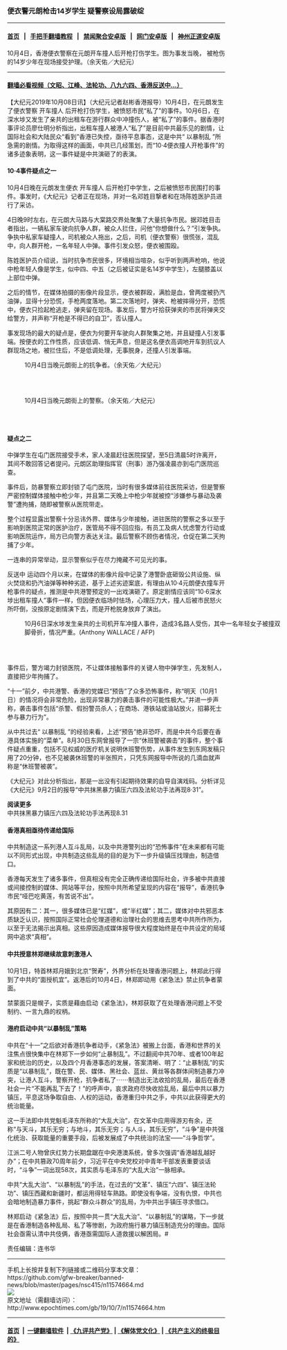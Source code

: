 ### 便衣警元朗枪击14岁学生 疑警察设局露破绽
------------------------

#### [首页](https://github.com/gfw-breaker/banned-news/blob/master/README.md) &nbsp;&nbsp;|&nbsp;&nbsp; [手把手翻墙教程](https://github.com/gfw-breaker/guides/wiki) &nbsp;&nbsp;|&nbsp;&nbsp; [禁闻聚合安卓版](https://github.com/gfw-breaker/bn-android) &nbsp;&nbsp;|&nbsp;&nbsp; [网门安卓版](https://github.com/oGate2/oGate) &nbsp;&nbsp;|&nbsp;&nbsp; [神州正道安卓版](https://github.com/SzzdOgate/update) 



<div><img alt="" class="aligncenter wp-post-image" src="http://i.epochtimes.com/assets/uploads/2019/10/55f1d374-bc8f-4e7c-a6c1-0b90f683882e-600x400.jpg"/>
<div class="red16 caption">
 10月4日，香港便衣警察在元朗开车撞人后开枪打伤学生。图为事发当晚， 被枪伤的14岁少年在现场接受护理。（余天佑／大纪元）
</div>
</div><hr/>

#### [翻墙必看视频（文昭、江峰、法轮功、八九六四、香港反送中...）](https://github.com/gfw-breaker/banned-news/blob/master/pages/links.md)

<div><p>
 【大纪元2019年10月08日讯】（大纪元记者赵彬香港报导）10月4日，在元朗发生了便衣警察
 <ok href="http://www.epochtimes.com/gb/tag/%E5%BC%80%E8%BD%A6%E6%92%9E%E4%BA%BA.html">
  开车撞人
 </ok>
 后开枪打伤学生，被愤怒市民“私了”的事件。10月6日，在深水埗又发生了亲共的出租车在游行群众中冲撞伤人，被“私了”的事件。据香港时事评论员廖仕明分析指出，出租车撞人被港人“私了”是目前中共最乐见的剧情，让国际社会和大陆民众“看到”香港已失控，亟待平息事态，这是中共“
 <ok href="http://www.epochtimes.com/gb/tag/%E4%BB%A5%E6%9A%B4%E5%88%B6%E4%B9%B1.html">
  以暴制乱
 </ok>
 ”所急需的剧情。为取得这样的画面，中共已几经策划，而“10·4便衣撞人开枪事件”的诸多迹象表明，这一事件疑是中共演砸了的表演。
</p>
<h4>
 10·4事件疑点之一
</h4>
<p>
 10月4日晚在元朗发生便衣
 <ok href="http://www.epochtimes.com/gb/tag/%E5%BC%80%E8%BD%A6%E6%92%9E%E4%BA%BA.html">
  开车撞人
 </ok>
 后开枪打中学生，之后被愤怒市民围打的事件。事发时，《大纪元》记者正在现场，并对一名邓姓目撃者和在场陈姓医护员进行了采访。
</p>
<p>
 4日晚9时左右，在元朗大马路与大棠路交界处聚集了大量抗争市民。据邓姓目击者指出，一辆私家车驶向抗争人群，被众人拦住，问他“你想做什么？”引发争执。争执中私家车疑撞人，司机被众人拖出，之后，司机（便衣警察）很慌张，混乱中，向人群开枪，一名年轻人中弹。事件引发众怒，便衣被围殴。
</p>
<p>
 陈姓医护员介绍说，当时抗争市民很多，环境相当喧杂，似乎听到两声枪响，他说中枪年轻人像是学生，似中四、中五（之后被证实是名14岁中学生），左腿膝盖以上部位中弹。
</p>
<p>
 之后的情节，在媒体拍摄的影像片段显示，便衣被群殴，满脸是血，曾两度被扔汽油弹，显得十分恐慌，手枪两度落地。第二次落地时，弹夹、枪被摔得分开，恐慌中，便衣只捡起枪逃走，弹夹留在现场。事发后，警方吁拾获弹夹的市民将弹夹交给警方，并声称“开枪是不得已的自卫”，否认撞人。
</p>
<p>
 事发现场的最大的疑点是，便衣为何要开车驶向人群聚集之地，并且疑撞人引发事端。按便衣的工作性质，应该低调、悄无声息，但是这名便衣高调地开车到抗议人群现场之地，被拦住后，不是低调处理，无事脱身，还撞人引发事端。
</p>
<figure class="wp-caption aligncenter" id="attachment_11574714" style="width: 600px">
 <ok href="http://i.epochtimes.com/assets/uploads/2019/10/c93d509d-b3bd-4bc9-a1e4-382cfe4c811d.jpg">
  <img alt="" class="size-large wp-image-11574714" src="http://i.epochtimes.com/assets/uploads/2019/10/c93d509d-b3bd-4bc9-a1e4-382cfe4c811d-600x398.jpg"/>
 </ok>
 <br/><figcaption class="wp-caption-text">
  10月4日当晚元朗街上的抗争者。（余天佑／大纪元）
 </figcaption><br/>
</figure><br/>
<figure class="wp-caption aligncenter" id="attachment_11574716" style="width: 600px">
 <ok href="http://i.epochtimes.com/assets/uploads/2019/10/eb6d0d16-d58e-4568-9e3d-a35a6ab97ab5.jpg">
  <img alt="" class="size-large wp-image-11574716" src="http://i.epochtimes.com/assets/uploads/2019/10/eb6d0d16-d58e-4568-9e3d-a35a6ab97ab5-600x398.jpg"/>
 </ok>
 <br/><figcaption class="wp-caption-text">
  10月4日当晚元朗街上的警察。（余天佑／大纪元）
 </figcaption><br/>
</figure><br/>
<h4>
 疑点之二
</h4>
<p>
 中弹学生在屯门医院接受手术，家人凌晨赶往医院探望，至5日清晨5时许离开，其间不敢回答记者提问。元朗区助理指挥官（刑事）游乃强凌晨亦到屯门医院巡查。
</p>
<p>
 事件后，防暴警察立即封锁了屯门医院，当时有很多媒体前往医院采访，但是警察严密控制媒体接触中枪少年，并且第二天晚上中枪少年就被控“涉嫌参与暴动及袭警”遭拘捕，随即被警察从医院带走。
</p>
<p>
 整个过程显露出警察十分忌讳外界、媒体与少年接触，进驻医院的警察之多以至于影响到医院正常的医护治疗，医管局不得不回应指，有员工及病人忧虑警方行动或影响医院运作，局方已向警方表达关注。最后警察不顾伤者情况，仓促在第二天拘捕了少年。
</p>
<p>
 一连串的异常举动，显示警察似乎在尽力掩藏不可见光的事。
</p>
<p>
 <ok href="http://www.epochtimes.com/gb/tag/%E5%8F%8D%E9%80%81%E4%B8%AD.html">
  反送中
 </ok>
 运动四个月以来，在媒体的影像片段中记录了港警卧底砸毁公共设施、纵火焚烧和扔汽油弹等种种劣迹，基于上述劣迹案底，有理由从10·4元朗便衣撞车开枪事件的疑点，推测是中共港警预定的一出戏演砸了。原定剧情应该同“10·6深水埗出租车撞人”事件一样，但因便衣临场时怯场，心理压力大，撞人后被市民怒火所吓倒，没按原定剧情演下去，而是开枪脱身放弃了演出。
</p>
<figure class="wp-caption aligncenter" id="attachment_11574711" style="width: 600px">
 <ok href="http://i.epochtimes.com/assets/uploads/2019/10/GettyImages-1173906353-1-e1570485195300.jpg">
  <img alt="" class="size-large wp-image-11574711" src="http://i.epochtimes.com/assets/uploads/2019/10/GettyImages-1173906353-1-600x400.jpg"/>
 </ok>
 <br/><figcaption class="wp-caption-text">
  10月6日深水埗发生亲共的士司机开车冲撞人事件，造成3名路人受伤，其中一名年轻女子被撞双脚骨折，情况严重。(Anthony WALLACE / AFP)
 </figcaption><br/>
</figure><br/>
<p>
 <center>
 </center>
 <p>
  事件后，警方竭力封锁医院，不让媒体接触事件的关键人物中弹学生，先发制人，直接把少年拘捕了。
 </p>
 <p>
  “十一”前夕，中共港警、香港的党媒已“预告”了众多恐怖事件，称“明天（10月1日）的情况将会非常危险，出现非常暴力的袭击事件的可能性极大。”并进一步声称，袭击事件包括“杀警、假扮警员杀人；在商场、港铁站或油站放火，招募死士参与暴力行为”。
 </p>
 <p>
  从中共过去“
  <ok href="http://www.epochtimes.com/gb/tag/%E4%BB%A5%E6%9A%B4%E5%88%B6%E4%B9%B1.html">
   以暴制乱
  </ok>
  ”的经验来看，上述“预告”绝非恐吓，而是中共今后要在香港具体实施的“菜单”。8月30日东网曾报导了一宗“休班警被袭击”的事件，整个事件疑点重重，包括不见权威的医疗机关说明休班警伤势，从事件发生到东网发稿只用了20分钟，也不见被袭休班警的半张照片，只凭东网报导中所说的几滴血就声称是“休班警被袭”。
 </p>
 <p>
  《大纪元》对此分析指出，那是一出没有引起期待效果的自导自演戏码。分析详见《大纪元》9月2日的报导“中共抹黑暴力镇压六四及法轮功手法再现8·31”。
  <p>
   <div class="morearticles">
    <strong>
     阅读更多
    </strong>
    <div class="post_list">
     <div class="article">
      <ok href="http://www.epochtimes.com/gb/19/9/1/n11492406.htm">
       中共抹黑暴力镇压六四及法轮功手法再现8.31
      </ok>
     </div>
    </div>
   </div>
  </p>
 </p>
 <h4>
  香港真相亟待传递给国际
 </h4>
 <p>
  中共制造这一系列港人互斗乱局，以及中共港警列出的“恐怖事件”在未来都有可能以不同形式出现，中共制造这些乱局的目的是为下一步升级镇压找理由，制造借口。
 </p>
 <p>
  香港每天发生了诸多事件，但真相没有完全正确传递给国际社会，许多被中共直接或间接控制的媒体、网站等平台，按照中共所希望呈现的内容在“报导”，香港抗争市民“哑巴吃黄莲，有苦说不出”。
 </p>
 <p>
  其原因有二：其一，很多媒体已是“红媒”，或“半红媒”；其二，媒体对中共邪恶本质缺乏认识，按照国际正常社会伦理道德和治理社会的思维去思考中共所作所为，以至于无法揭示出真相。这些原因造成媒体报导很大程度始终是在中共设定的局域网中追求“真相”。
 </p>
 <h4>
  中共授意林郑继续故意刺激港人
 </h4>
 <p>
  10月1日，特首林郑月娥到北京“贺寿”，外界分析在处理香港问题上，林郑此行得到了中共的“面授机宜”。返港后的10月4日，林郑即动用《紧急法》禁止抗争者蒙面。
 </p>
 <p>
  禁蒙面只是幌子，实质是藉由启动《紧急法》，林郑获取了在处理香港问题上不受制约、一言九鼎的权柄。
 </p>
 <h4>
  港府启动中共“以暴制乱”策略
 </h4>
 <p>
  中共在“十一”之后欲对香港抗争者动手，《紧急法》被搬上台面，香港和世界的关注焦点很快集中在林郑下一步如何“止暴制乱”。不过翻阅中共70年、或者100年起家和统治的历史，以及四个月香港事态的发展，答案清晰、明了：“止暴制乱”的实质是“以暴制乱”，既在警、民、媒体、黑社会、蓝丝、黄丝等各群体间制造暴力冲突，让港人互斗，警察开枪，抗争者私了⋯⋯制造出无法收拾的乱局，最后在香港社会一片“不能再乱下去了！”的呼声中，哀求政府尽快收拾乱局，最后中共以暴力镇压，平息这场争取自由、人权的运动，香港重归中共之手，中共以此获得更大的统治能量。
 </p>
 <p>
  这一手法即中共党魁毛泽东所称的“大乱大治”，在文革中应用得游刃有余，还称“与天斗，其乐无穷；与地斗，其乐无穷；与人斗，其乐无穷”，“斗争”是中共强化统治、获取能量的重要手段，后被发展成了中共统治的法宝――“斗争哲学”。
 </p>
 <p>
  江派二号人物曾庆红势力长期盘踞在中央港澳系统，曾多次强调“香港越乱越好办”；在中共篡政70周年前夕，习近平在中央党校对中青年干部发表重要谈话时，“斗争”一词出现58次，其实质与毛泽东的“大乱大治”一脉相承。
 </p>
 <p>
  中共“大乱大治”、“以暴制乱”的手法，在过去的“文革”、镇压“六四”、镇压法轮功”、镇压西藏和新疆时，都运用得轻车熟路。即使没有争端，没有仇恨，中共也会暗地制造暴力事件，挑起“群众斗群众”的乱局，为中共出手镇压寻求借口。
 </p>
 <p>
  林郑启动《紧急法》后，按照中共一贯“大乱大治”、“以暴制乱”的谋略，下一步就是在香港制造各种乱局、私了等惨剧，为政府施行暴力镇压制造充分的理由。国际社会亟需认清中共伎俩，香港亟需国际人道救援以解困局。#
 </p>
 <p>
  责任编辑：连书华
 </p>
</p></div>
<hr/>
手机上长按并复制下列链接或二维码分享本文章：<br/>
https://github.com/gfw-breaker/banned-news/blob/master/pages/nsc415/n11574664.md <br/>
<a href='https://github.com/gfw-breaker/banned-news/blob/master/pages/nsc415/n11574664.md'><img src='https://github.com/gfw-breaker/banned-news/blob/master/pages/nsc415/n11574664.md.png'/></a> <br/>
原文地址（需翻墙访问）：http://www.epochtimes.com/gb/19/10/7/n11574664.htm


------------------------
#### [首页](https://github.com/gfw-breaker/banned-news/blob/master/README.md) &nbsp;|&nbsp; [一键翻墙软件](https://github.com/gfw-breaker/nogfw/blob/master/README.md) &nbsp;| [《九评共产党》](https://github.com/gfw-breaker/9ping.md/blob/master/README.md#九评之一评共产党是什么) | [《解体党文化》](https://github.com/gfw-breaker/jtdwh.md/blob/master/README.md) | [《共产主义的终极目的》](https://github.com/gfw-breaker/gczydzjmd.md/blob/master/README.md)


<img src='http://gfw-breaker.win/banned-news/pages/nsc415/n11574664.md' width='0px' height='0px'/>